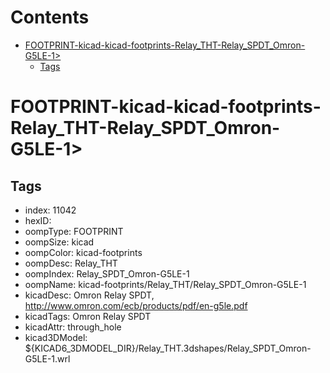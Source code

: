 



Contents
========

* [FOOTPRINT-kicad-kicad-footprints-Relay_THT-Relay_SPDT_Omron-G5LE-1>](#footprint-kicad-kicad-footprints-relay_tht-relay_spdt_omron-g5le-1)
	* [Tags](#tags)

# FOOTPRINT-kicad-kicad-footprints-Relay_THT-Relay_SPDT_Omron-G5LE-1>

## Tags

- index: 11042
- hexID: 
- oompType: FOOTPRINT
- oompSize: kicad
- oompColor: kicad-footprints
- oompDesc: Relay_THT
- oompIndex: Relay_SPDT_Omron-G5LE-1
- oompName: kicad-footprints/Relay_THT/Relay_SPDT_Omron-G5LE-1
- kicadDesc: Omron Relay SPDT, http://www.omron.com/ecb/products/pdf/en-g5le.pdf
- kicadTags: Omron Relay SPDT
- kicadAttr: through_hole
- kicad3DModel: ${KICAD6_3DMODEL_DIR}/Relay_THT.3dshapes/Relay_SPDT_Omron-G5LE-1.wrl
